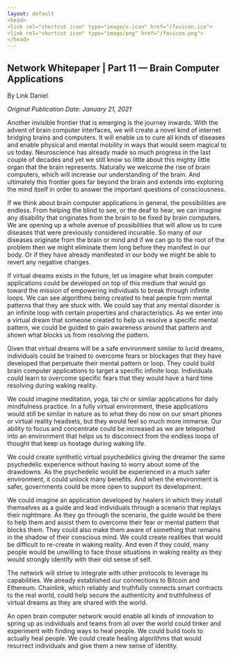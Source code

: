```yaml
---
layout: default
<head>
<link rel="shortcut icon" type="image/x-icon" href="/favicon.ico">
<link rel="shortcut icon" type="image/png" href="/favicon.png">
</head>
---
```


<h2>Network Whitepaper | Part 11 — Brain Computer Applications</h2>

By Link Daniel

<i>Original Publication Date: January 21, 2021</i>

Another invisible frontier that is emerging is the journey inwards. With the advent of brain computer interfaces, we will create a novel kind of internet bridging brains and computers. It will enable us to cure all kinds of diseases and enable physical and mental mobility in ways that would seem magical to us today. Neuroscience has already made so much progress in the last couple of decades and yet we still know so little about this mighty little organ that the brain represents. Naturally we welcome the rise of brain computers, which will increase our understanding of the brain. And ultimately this frontier goes far beyond the brain and extends into exploring the mind itself in order to answer the important questions of consciousness.

If we think about brain computer applications in general, the possibilities are endless. From helping the blind to see, or the deaf to hear, we can imagine any disability that originates from the brain to be fixed by brain computers. We are opening up a whole avenue of possibilities that will allow us to cure diseases that were previously considered incurable. So many of our diseases originate from the brain or mind and if we can go to the root of the problem then we might eliminate them long before they manifest in our body. Or if they have already manifested in our body we might be able to revert any negative changes.

If virtual dreams exists in the future, let us imagine what brain computer applications could be developed on top of this medium that would go toward the mission of empowering individuals to break through infinite loops. We can see algorithms being created to heal people from mental patterns that they are stuck with. We could say that any mental disorder is an infinite loop with certain properties and characteristics. As we enter into a virtual dream that someone created to help us resolve a specific mental pattern, we could be guided to gain awareness around that pattern and shown what blocks us from resolving the pattern.

Given that virtual dreams will be a safe environment similar to lucid dreams, individuals could be trained to overcome fears or blockages that they have developed that perpetuate their mental pattern or loop. They could build brain computer applications to target a specific infinite loop. Individuals could learn to overcome specific fears that they would have a hard time resolving during waking reality.

We could imagine meditation, yoga, tai chi or similar applications for daily mindfulness practice. In a fully virtual environment, these applications would still be similar in nature as to what they do now on our smart phones or virtual reality headsets, but they would feel so much more immerse. Our ability to focus and concentrate could be increased as we are teleported into an environment that helps us to disconnect from the endless loops of thought that keep us hostage during waking life.

We could create synthetic virtual psychedelics giving the dreamer the same psychedelic experience without having to worry about some of the drawdowns. As the psychedelic would be experienced in a much safer environment, it could unlock many benefits. And when the environment is safer, governments could be more open to support its development.

We could imagine an application developed by healers in which they install themselves as a guide and lead individuals through a scenario that replays their nightmare. As they go through the scenario, the guide would be there to help them and assist them to overcome their fear or mental pattern that blocks them. They could also make them aware of something that remains in the shadow of their conscious mind. We could create realities that would be difficult to re-create in waking reality. And even if they could, many people would be unwilling to face those situations in waking reality as they would strongly identify with their old sense of self.

The network will strive to integrate with other protocols to leverage its capabilities. We already established our connections to Bitcoin and Ethereum. Chainlink, which reliably and truthfully connects smart contracts to the real world, could help secure the authenticity and truthfulness of virtual dreams as they are shared with the world.

An open brain computer network would enable all kinds of innovation to spring up as individuals and teams from all over the world could tinker and experiment with finding ways to heal people. We could build tools to actually heal people. We could create healing algorithms that would resurrect individuals and give them a new sense of identity.
